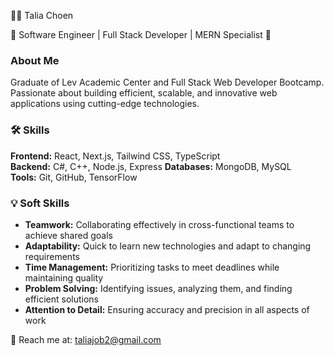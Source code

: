 
👩‍💻 Talia Choen

🌟 Software Engineer | Full Stack Developer | MERN Specialist 🌟

### About Me
Graduate of Lev Academic Center and Full Stack Web Developer Bootcamp.
Passionate about building efficient, scalable,
and innovative web applications using cutting-edge technologies.

### 🛠 Skills
**Frontend:** React, Next.js, Tailwind CSS, TypeScript  
**Backend:**  C#, C++, Node.js, Express 
**Databases:** MongoDB, MySQL  
**Tools:** Git, GitHub, TensorFlow

### 💡 Soft Skills
- **Teamwork:** Collaborating effectively in cross-functional teams to achieve shared goals
- **Adaptability:** Quick to learn new technologies and adapt to changing requirements
- **Time Management:** Prioritizing tasks to meet deadlines while maintaining quality
- **Problem Solving:** Identifying issues, analyzing them, and finding efficient solutions
- **Attention to Detail:** Ensuring accuracy and precision in all aspects of work

📧 Reach me at: taliajob2@gmail.com

